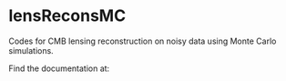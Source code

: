 lensReconsMC
============

Codes for CMB lensing reconstruction on noisy data using Monte Carlo simulations. 


Find the documentation at:


